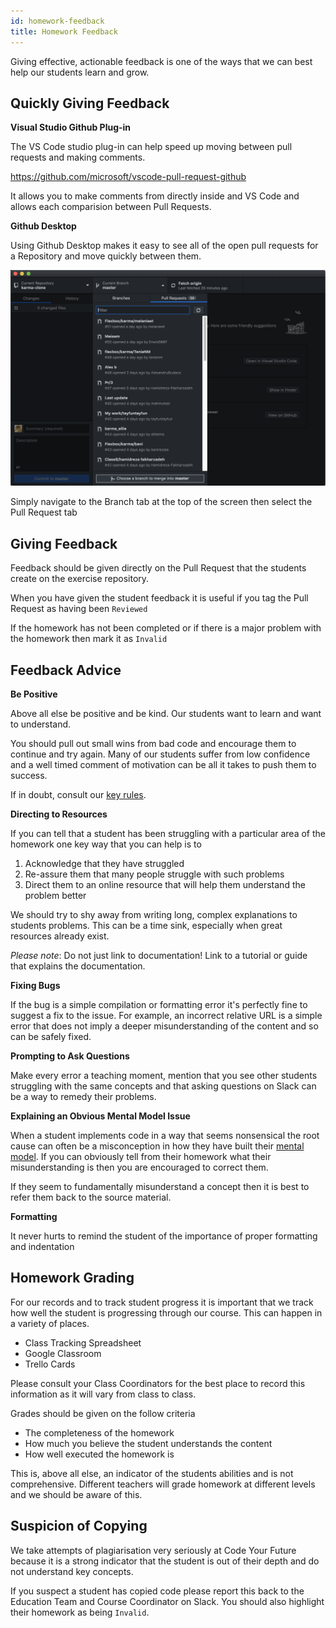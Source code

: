 ```yaml
---
id: homework-feedback
title: Homework Feedback
---
```


Giving effective, actionable feedback is one of the ways that we can best help our students learn and grow.

## Quickly Giving Feedback

**Visual Studio Github Plug-in**

The VS Code studio plug-in can help speed up moving between pull requests and making comments.

https://github.com/microsoft/vscode-pull-request-github

It allows you to make comments from directly inside and VS Code and allows each comparision between Pull Requests.

**Github Desktop**

Using Github Desktop makes it easy to see all of the open pull requests for a Repository and move quickly between them.

![Fork Button](assets/homework-feedback/pull-request.png)

Simply navigate to the Branch tab at the top of the screen then select the Pull Request tab

## Giving Feedback

Feedback should be given directly on the Pull Request that the students create on the exercise repository. 

When you have given the student feedback it is useful if you tag the Pull Request as having been `Reviewed`

If the homework has not been completed or if there is a major problem with the homework then mark it as `Invalid`

## Feedback Advice

**Be Positive**

Above all else be positive and be kind. Our students want to learn and want to understand. 

You should pull out small wins from bad code and encourage them to continue and try again. Many of our students suffer from low confidence and a well timed comment of motivation can be all it takes to push them to success. 

If in doubt, consult our [key rules](volunteers/education/teaching-rules). 

**Directing to Resources**

If you can tell that a student has been struggling with a particular area of the homework one key way that you can help is to 

1. Acknowledge that they have struggled 
2. Re-assure them that many people struggle with such problems
3. Direct them to an online resource that will help them understand the problem better

We should try to shy away from writing long, complex explanations to students problems. This can be a time sink, especially when great resources already exist.

*Please note*: Do not just link to documentation! Link to a tutorial or guide that explains the documentation.

**Fixing Bugs**

If the bug is a simple compilation or formatting error it's perfectly fine to suggest a fix to the issue. For example, an incorrect relative URL is a simple error that does not imply a deeper misunderstanding of the content and so can be safely fixed.

**Prompting to Ask Questions**

Make every error a teaching moment, mention that you see other students struggling with the same concepts and that asking questions on Slack can be a way to remedy their problems.

**Explaining an Obvious Mental Model Issue**

When a student implements code in a way that seems nonsensical the root cause can often be a misconception in how they have built their [mental model](https://teachtogether.tech/#s:models). If you can obviously tell from their homework what their misunderstanding is then you are encouraged to correct them. 

If they seem to fundamentally misunderstand a concept then it is best to refer them back to the source material.

**Formatting**

It never hurts to remind the student of  the importance of proper formatting and indentation

## Homework Grading

For our records and to track student progress it is important that we track how well the student is progressing through our course. This can happen in a variety of places.

- Class Tracking Spreadsheet
- Google Classroom
- Trello Cards

Please consult your Class Coordinators for the best place to record this information as it will vary from class to class.

Grades should be given on the follow criteria

- The completeness of the homework
- How much you believe the student understands the content
- How well executed the homework is

This is, above all else, an indicator of the students abilities and is not comprehensive. Different teachers will grade homework at different levels and we should be aware of this. 

## Suspicion of Copying

We take attempts of plagiarisation very seriously at Code Your Future because it is a strong indicator that the student is out of their depth and do not understand key concepts.

If you suspect a student has copied code please report this back to the Education Team and Course Coordinator on Slack. You should also highlight their homework as being `Invalid`.